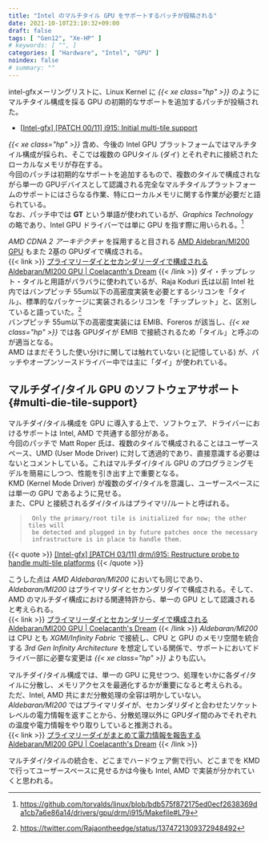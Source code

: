 ```yaml
---
title: "Intel のマルチタイル GPU をサポートするパッチが投稿される"
date: 2021-10-10T23:10:32+09:00
draft: false
tags: [ "Gen12", "Xe-HP" ]
# keywords: [ "", ]
categories: [ "Hardware", "Intel", "GPU" ]
noindex: false
# summary: ""
---
```


intel-gfxメーリングリストに、Linux Kernel に *{{< xe class="hp" >}}* のようにマルチタイル構成を採る GPU の初期的なサポートを追加するパッチが投稿された。  

 * [[Intel-gfx] [PATCH 00/11] i915: Initial multi-tile support](https://lists.freedesktop.org/archives/intel-gfx/2021-October/280126.html)

*{{< xe class="hp" >}}* 含め、今後の Intel GPU プラットフォームではマルチタイル構成が採られ、そこでは複数の GPUタイル (ダイ) とそれぞれに接続されたローカルなメモリが存在する。  
今回のパッチは初期的なサポートを追加するもので、複数のタイルで構成されながら単一の GPUデバイスとして認識される完全なマルチタイルプラットフォームのサポートにはさらなる作業、特にローカルメモリに関する作業が必要だと語られている。  
なお、パッチ中では **GT** という単語が使われているが、*Graphics Technology* の略であり、Intel GPU ドライバーでは単に GPU を指す際に用いられる。[^gt]  

[^gt]: <https://github.com/torvalds/linux/blob/bdb575f872175ed0ecf2638369da1cb7a6e86a14/drivers/gpu/drm/i915/Makefile#L79>

*AMD CDNA 2 アーキテクチャ* を採用すると目される [AMD Aldebran/MI200 GPU](/tags/aldebaran) もまた 2基の GPUダイで構成される。  
{{< link >}} [プライマリーダイとセカンダリーダイで構成される Aldebaran/MI200 GPU | Coelacanth's Dream](/posts/2021/06/09/aldebaran-primary-secondary/) {{< /link >}}
ダイ・チップレット・タイルと用語がバラバラに使われているが、Raja Koduri 氏は以前 Intel 社内ではバンプピッチ 55um以下の高密度実装を必要とするシリコンを「タイル」、標準的なパッケージに実装されるシリコンを「チップレット」と、区別していると語っていた。[^tile-chiplet]  
バンプピッチ 55um以下の高密度実装には EMIB、Foreros が該当し、*{{< xe class="hp" >}}* では各 GPUダイが EMIB で接続されるため「タイル」と呼ぶのが適当となる。  
AMD はまだそうした使い分けに関しては触れていない (と記憶している) が、パッチやオープンソースドライバー中では主に「ダイ」が使われている。  

[^tile-chiplet]: <https://twitter.com/Rajaontheedge/status/1374721309372948492>

## マルチダイ/タイル GPU のソフトウェアサポート {#multi-die-tile-support}

マルチダイ/タイル構成を GPU に導入する上で、ソフトウェア、ドライバーにおけるサポートは Intel, AMD で共通する部分がある。  
今回のパッチで Matt Roper 氏は、複数のタイルで構成されることはユーザースペース、UMD (User Mode Driver) に対して透過的であり、直接意識する必要はないとコメントしている。これはマルチダイ/タイル GPU のプログラミングモデルを簡易にしつつ、性能を引き出す上で重要となる。  
KMD (Kernel Mode Driver) が複数のダイ/タイルを意識し、ユーザースペースには単一の GPU であるように見せる。  
また、CPU と接続されるダイ/タイルはプライマリ/ルートと呼ばれる。  

 > 		Only the primary/root tile is initialized for now; the other tiles will
 > 		be detected and plugged in by future patches once the necessary
 > 		infrastructure is in place to handle them.
 > 
 {{< quote >}} [[Intel-gfx] [PATCH 03/11] drm/i915: Restructure probe to handle multi-tile platforms](https://lists.freedesktop.org/archives/intel-gfx/2021-October/280129.html) {{< /quote >}}

こうした点は *AMD Aldebaran/MI200* においても同じであり、*Aldebaran/MI200* はプライマリダイとセカンダリダイで構成される。そして、AMD のマルチダイ構成における関連特許から、単一の GPU として認識されると考えられる。  
{{< link >}} [プライマリーダイとセカンダリーダイで構成される Aldebaran/MI200 GPU | Coelacanth's Dream](/posts/2021/06/09/aldebaran-primary-secondary/) {{< /link >}}
*Aldebaran/MI200* は CPU とも *XGMI/Infinity Fabric* で接続し、CPU と GPU のメモリ空間を統合する *3rd Gen Infinity Architecture* を想定している関係で、サポートにおいてドライバー部に必要な変更は *{{< xe class="hp" >}}* よりも広い。  

マルチダイ/タイル構成では、単一の GPU に見せつつ、処理をいかに各ダイ/タイルに分散し、メモリアクセスを最適化するかが重要になると考えられる。  
ただ、Intel, AMD 共にまだ分散処理の全容は明かしていない。  
*Aldebaran/MI200* ではプライマリダイが、セカンダリダイと合わせたソケットレベルの電力情報を返すことから、分散処理以外に GPUダイ間のみでそれぞれの温度や電力情報をやり取りしていると推測される。  
{{< link >}} [プライマリーダイがまとめて電力情報を報告する Aldebaran/MI200 GPU | Coelacanth's Dream](/posts/2021/09/04/primary-die-report-total-power/) {{< /link >}}

マルチダイ/タイルの統合を、どこまでハードウェア側で行い、どこまでを KMD で行ってユーザースペースに見せるかは今後も Intel, AMD で実装が分かれていくと思われる。  
